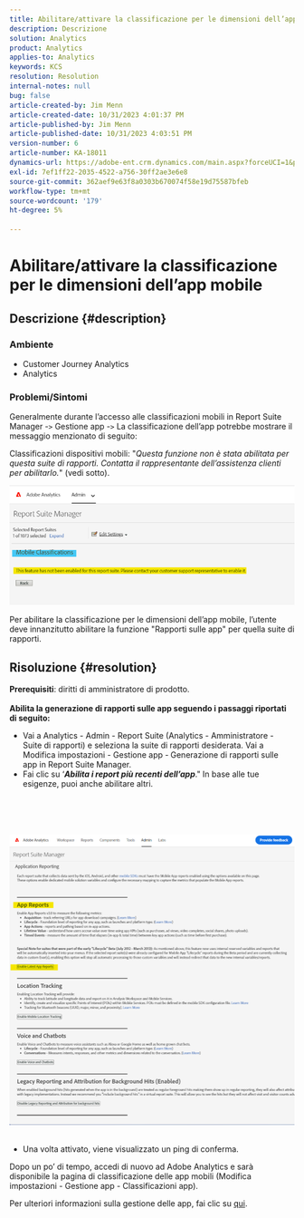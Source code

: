```yaml
---
title: Abilitare/attivare la classificazione per le dimensioni dell’app mobile
description: Descrizione
solution: Analytics
product: Analytics
applies-to: Analytics
keywords: KCS
resolution: Resolution
internal-notes: null
bug: false
article-created-by: Jim Menn
article-created-date: 10/31/2023 4:01:37 PM
article-published-by: Jim Menn
article-published-date: 10/31/2023 4:03:51 PM
version-number: 6
article-number: KA-18011
dynamics-url: https://adobe-ent.crm.dynamics.com/main.aspx?forceUCI=1&pagetype=entityrecord&etn=knowledgearticle&id=29a4f7c0-0678-ee11-8179-6045bd006268
exl-id: 7ef1ff22-2035-4522-a756-30ff2ae3e6e8
source-git-commit: 362aef9e63f8a0303b670074f58e19d75587bfeb
workflow-type: tm+mt
source-wordcount: '179'
ht-degree: 5%

---
```


# Abilitare/attivare la classificazione per le dimensioni dell’app mobile

## Descrizione {#description}


### <b>Ambiente</b>

- Customer Journey Analytics
- Analytics




### <b>Problemi/Sintomi</b>

Generalmente durante l’accesso alle classificazioni mobili in Report Suite Manager -`>`  Gestione app -`>`  La classificazione dell’app potrebbe mostrare il messaggio menzionato di seguito:

Classificazioni dispositivi mobili: &quot;*Questa funzione non è stata abilitata per questa suite di rapporti. Contatta il rappresentante dell’assistenza clienti per abilitarlo.*&quot; (vedi sotto).

![](assets/___2aa4f7c0-0678-ee11-8179-6045bd006268___.png)

Per abilitare la classificazione per le dimensioni dell’app mobile, l’utente deve innanzitutto abilitare la funzione &quot;Rapporti sulle app&quot; per quella suite di rapporti.


## Risoluzione {#resolution}

<b>Prerequisiti</b>: diritti di amministratore di prodotto.<br><br><b>Abilita la generazione di rapporti sulle app seguendo i passaggi riportati di seguito:</b>
- Vai a Analytics - Admin - Report Suite (Analytics - Amministratore - Suite di rapporti) e seleziona la suite di rapporti desiderata. Vai a Modifica impostazioni - Gestione app -<b> </b>Generazione di rapporti sulle app in Report Suite Manager.
- Fai clic su ‘<b>*Abilita i report più recenti dell’app</b>*.&quot; In base alle tue esigenze, puoi anche abilitare altri.

<br><br> <br><br>![](assets/0ae3ca9c-b68f-ec11-b400-00224804a35d.png)
 
- Una volta attivato, viene visualizzato un ping di conferma.


Dopo un po’ di tempo, accedi di nuovo ad Adobe Analytics e sarà disponibile la pagina di classificazione delle app mobili (Modifica impostazioni - Gestione app - Classificazioni app).

Per ulteriori informazioni sulla gestione delle app, fai clic su [qui](https://experienceleague.adobe.com/docs/analytics/admin/admin-tools/manage-report-suites/edit-report-suite/app-management/app-reporting.html).
